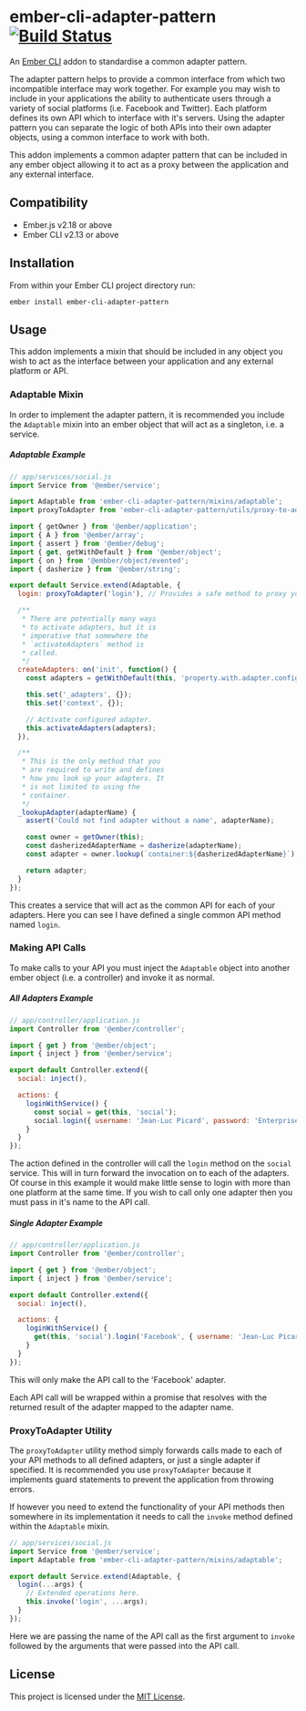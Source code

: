 # ember-cli-adapter-pattern [![Build Status](https://travis-ci.com/tomasbasham/ember-cli-adapter-pattern.svg?branch=master)](https://travis-ci.com/tomasbasham/ember-cli-adapter-pattern)

An [Ember CLI](https://ember-cli.com/) addon to standardise a common adapter
pattern.

The adapter pattern helps to provide a common interface from which two
incompatible interface may work together. For example you may wish to include
in your applications the ability to authenticate users through a variety of
social platforms (i.e. Facebook and Twitter). Each platform defines its own API
which to interface with it's servers. Using the adapter pattern you can
separate the logic of both APIs into their own adapter objects, using a common
interface to work with both.

This addon implements a common adapter pattern that can be included in any
ember object allowing it to act as a proxy between the application and any
external interface.

## Compatibility

* Ember.js v2.18 or above
* Ember CLI v2.13 or above

## Installation

From within your Ember CLI project directory run:
```
ember install ember-cli-adapter-pattern
```

## Usage

This addon implements a mixin that should be included in any object you wish to
act as the interface between your application and any external platform or API.

### Adaptable Mixin

In order to implement the adapter pattern, it is recommended you include the
`Adaptable` mixin into an ember object that will act as a singleton, i.e. a
service.

##### Adaptable Example

```JavaScript
// app/services/social.js
import Service from '@ember/service';

import Adaptable from 'ember-cli-adapter-pattern/mixins/adaptable';
import proxyToAdapter from 'ember-cli-adapter-pattern/utils/proxy-to-adapter';

import { getOwner } from '@ember/application';
import { A } from '@ember/array';
import { assert } from '@ember/debug';
import { get, getWithDefault } from '@ember/object';
import { on } from '@embber/object/evented';
import { dasherize } from '@ember/string';

export default Service.extend(Adaptable, {
  login: proxyToAdapter('login'), // Provides a safe method to proxy your API to each adapter.

  /**
   * There are potentially many ways
   * to activate adapters, but it is
   * imperative that somewhere the
   * `activateAdapters` method is
   * called.
   */
  createAdapters: on('init', function() {
    const adapters = getWithDefault(this, 'property.with.adapter.configurations', A());

    this.set('_adapters', {});
    this.set('context', {});

    // Activate configured adapter.
    this.activateAdapters(adapters);
  }),

  /**
   * This is the only method that you
   * are required to write and defines
   * how you look up your adapters. It
   * is not limited to using the
   * container.
   */
  _lookupAdapter(adapterName) {
    assert('Could not find adapter without a name', adapterName);

    const owner = getOwner(this);
    const dasherizedAdapterName = dasherize(adapterName);
    const adapter = owner.lookup(`container:${dasherizedAdapterName}`);

    return adapter;
  }
});
```

This creates a service that will act as the common API for each of your
adapters. Here you can see I have defined a single common API method named
`login`.

### Making API Calls

To make calls to your API you must inject the `Adaptable` object into another
ember object (i.e. a controller) and invoke it as normal.

##### All Adapters Example

```JavaScript
// app/controller/application.js
import Controller from '@ember/controller';

import { get } from '@ember/object';
import { inject } from '@ember/service';

export default Controller.extend({
  social: inject(),

  actions: {
    loginWithService() {
      const social = get(this, 'social');
      social.login({ username: 'Jean-Luc Picard', password: 'Enterprise-D' });
    }
  }
});
```

The action defined in the controller will call the `login` method on the
`social` service. This will in turn forward the invocation on to each of the
adapters. Of course in this example it would make little sense to login with
more than one platform at the same time. If you wish to call only one adapter
then you must pass in it's name to the API call.

##### Single Adapter Example

```JavaScript
// app/controller/application.js
import Controller from '@ember/controller';

import { get } from '@ember/object';
import { inject } from '@ember/service';

export default Controller.extend({
  social: inject(),

  actions: {
    loginWithService() {
      get(this, 'social').login('Facebook', { username: 'Jean-Luc Picard', password: 'Enterprise-D' });
    }
  }
});
```

This will only make the API call to the 'Facebook' adapter.

Each API call will be wrapped within a promise that resolves with the returned
result of the adapter mapped to the adapter name.

### ProxyToAdapter Utility

The `proxyToAdapter` utility method simply forwards calls made to each of your
API methods to all defined adapters, or just a single adapter if specified. It
is recommended you use `proxyToAdapter` because it implements guard statements
to prevent the application from throwing errors.

If however you need to extend the functionality of your API methods then
somewhere in its implementation it needs to call the `invoke` method defined
within the `Adaptable` mixin.

```JavaScript
// app/services/social.js
import Service from '@ember/service';
import Adaptable from 'ember-cli-adapter-pattern/mixins/adaptable';

export default Service.extend(Adaptable, {
  login(...args) {
    // Extended operations here.
    this.invoke('login', ...args);
  }
});
```

Here we are passing the name of the API call as the first argument to `invoke`
followed by the arguments that were passed into the API call.

## License

This project is licensed under the [MIT License](LICENSE.md).
